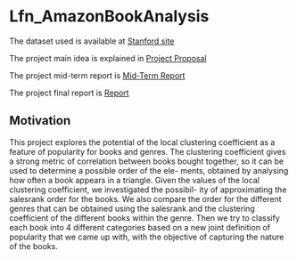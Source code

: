 # Lfn_AmazonBookAnalysis

The dataset used is available at [Stanford site](http://snap.stanford.edu/data/amazon-meta.html)

The project main idea is explained in [Project Proposal](https://github.com/Sproc01/Lfn_AmazonBookAnalysis/blob/56fd6365e36d19775cea54dac1831de6f2a3db16/Project%20Proposal.pdf)

The project mid-term report is [Mid-Term Report](https://github.com/Sproc01/Lfn_AmazonBookAnalysis/blob/56fd6365e36d19775cea54dac1831de6f2a3db16/Mid-term%20report.pdf)

The project final report is [Report](https://github.com/Sproc01/Lfn_AmazonBookAnalysis/blob/46c2a29f80b57e2c9a206ae2424a58c41a567cda/LfN_Report.pdf)

## Motivation
This project explores the potential of the local clustering coefficient as a feature of popularity for books and genres.
The clustering coefficient gives a strong metric of correlation between books bought together, so it can be used to determine a possible order of the ele- ments, obtained by analysing how often a book appears in a triangle.
Given the values of the local clustering coefficient, we investigated the possibil- ity of approximating the salesrank order for the books. We also compare the order for the different genres that can be obtained using the salesrank and the clustering coefficient of the different books within the genre.
Then we try to classify each book into 4 different categories based on a new joint definition of popularity that we came up with, with the objective of capturing the nature of the books.
